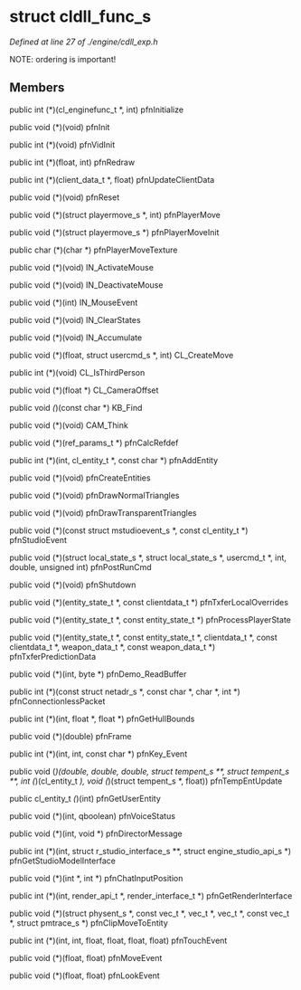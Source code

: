 # struct cldll_func_s

*Defined at line 27 of ./engine/cdll_exp.h*

 NOTE: ordering is important!



## Members

public int (*)(cl_enginefunc_t *, int) pfnInitialize

public void (*)(void) pfnInit

public int (*)(void) pfnVidInit

public int (*)(float, int) pfnRedraw

public int (*)(client_data_t *, float) pfnUpdateClientData

public void (*)(void) pfnReset

public void (*)(struct playermove_s *, int) pfnPlayerMove

public void (*)(struct playermove_s *) pfnPlayerMoveInit

public char (*)(char *) pfnPlayerMoveTexture

public void (*)(void) IN_ActivateMouse

public void (*)(void) IN_DeactivateMouse

public void (*)(int) IN_MouseEvent

public void (*)(void) IN_ClearStates

public void (*)(void) IN_Accumulate

public void (*)(float, struct usercmd_s *, int) CL_CreateMove

public int (*)(void) CL_IsThirdPerson

public void (*)(float *) CL_CameraOffset

public void *(*)(const char *) KB_Find

public void (*)(void) CAM_Think

public void (*)(ref_params_t *) pfnCalcRefdef

public int (*)(int, cl_entity_t *, const char *) pfnAddEntity

public void (*)(void) pfnCreateEntities

public void (*)(void) pfnDrawNormalTriangles

public void (*)(void) pfnDrawTransparentTriangles

public void (*)(const struct mstudioevent_s *, const cl_entity_t *) pfnStudioEvent

public void (*)(struct local_state_s *, struct local_state_s *, usercmd_t *, int, double, unsigned int) pfnPostRunCmd

public void (*)(void) pfnShutdown

public void (*)(entity_state_t *, const clientdata_t *) pfnTxferLocalOverrides

public void (*)(entity_state_t *, const entity_state_t *) pfnProcessPlayerState

public void (*)(entity_state_t *, const entity_state_t *, clientdata_t *, const clientdata_t *, weapon_data_t *, const weapon_data_t *) pfnTxferPredictionData

public void (*)(int, byte *) pfnDemo_ReadBuffer

public int (*)(const struct netadr_s *, const char *, char *, int *) pfnConnectionlessPacket

public int (*)(int, float *, float *) pfnGetHullBounds

public void (*)(double) pfnFrame

public int (*)(int, int, const char *) pfnKey_Event

public void (*)(double, double, double, struct tempent_s **, struct tempent_s **, int (*)(cl_entity_t *), void (*)(struct tempent_s *, float)) pfnTempEntUpdate

public cl_entity_t *(*)(int) pfnGetUserEntity

public void (*)(int, qboolean) pfnVoiceStatus

public void (*)(int, void *) pfnDirectorMessage

public int (*)(int, struct r_studio_interface_s **, struct engine_studio_api_s *) pfnGetStudioModelInterface

public void (*)(int *, int *) pfnChatInputPosition

public int (*)(int, render_api_t *, render_interface_t *) pfnGetRenderInterface

public void (*)(struct physent_s *, const vec_t *, vec_t *, vec_t *, const vec_t *, struct pmtrace_s *) pfnClipMoveToEntity

public int (*)(int, int, float, float, float, float) pfnTouchEvent

public void (*)(float, float) pfnMoveEvent

public void (*)(float, float) pfnLookEvent



